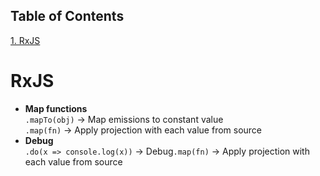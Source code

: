 ## Table of Contents
[1. RxJS](#rxjs)<br>
# RxJS

* **Map functions**<br>
`.mapTo(obj)` -> Map emissions to constant value<br/>`.map(fn)` -> Apply projection with each value from source<br/>
* **Debug**<br>
`.do(x => console.log(x))` -> Debug`.map(fn)` -> Apply projection with each value from source<br/>



